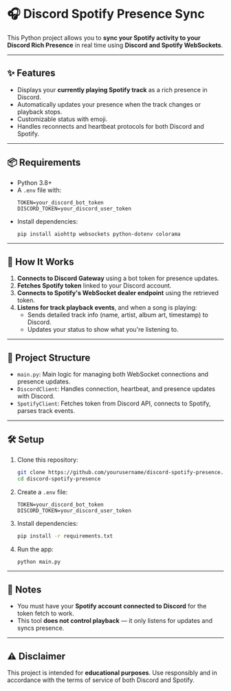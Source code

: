 # 🎧 Discord Spotify Presence Sync

This Python project allows you to **sync your Spotify activity to your Discord Rich Presence** in real time using **Discord and Spotify WebSockets**.

---

## ✨ Features

- Displays your **currently playing Spotify track** as a rich presence in Discord.
- Automatically updates your presence when the track changes or playback stops.
- Customizable status with emoji.
- Handles reconnects and heartbeat protocols for both Discord and Spotify.

---

## 📦 Requirements

- Python 3.8+
- A `.env` file with:
  ```env
  TOKEN=your_discord_bot_token
  DISCORD_TOKEN=your_discord_user_token
  ```
- Install dependencies:
  ```bash
  pip install aiohttp websockets python-dotenv colorama
  ```

---

## 🚀 How It Works

1. **Connects to Discord Gateway** using a bot token for presence updates.
2. **Fetches Spotify token** linked to your Discord account.
3. **Connects to Spotify's WebSocket dealer endpoint** using the retrieved token.
4. **Listens for track playback events**, and when a song is playing:
   - Sends detailed track info (name, artist, album art, timestamp) to Discord.
   - Updates your status to show what you're listening to.

---

## 📂 Project Structure

- `main.py`: Main logic for managing both WebSocket connections and presence updates.
- `DiscordClient`: Handles connection, heartbeat, and presence updates with Discord.
- `SpotifyClient`: Fetches token from Discord API, connects to Spotify, parses track events.

---

## 🛠️ Setup

1. Clone this repository:
   ```bash
   git clone https://github.com/yourusername/discord-spotify-presence.git
   cd discord-spotify-presence
   ```

2. Create a `.env` file:
   ```env
   TOKEN=your_discord_bot_token
   DISCORD_TOKEN=your_discord_user_token
   ```

3. Install dependencies:
   ```bash
   pip install -r requirements.txt
   ```

4. Run the app:
   ```bash
   python main.py
   ```

---

## 🧠 Notes

- You must have your **Spotify account connected to Discord** for the token fetch to work.
- This tool **does not control playback** — it only listens for updates and syncs presence.

---

## ⚠️ Disclaimer

This project is intended for **educational purposes**. Use responsibly and in accordance with the terms of service of both Discord and Spotify.